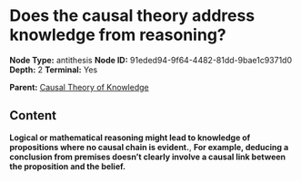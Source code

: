 # Does the causal theory address knowledge from reasoning?

**Node Type:** antithesis
**Node ID:** 91eded94-9f64-4482-81dd-9bae1c9371d0
**Depth:** 2
**Terminal:** Yes

**Parent:** [Causal Theory of Knowledge](causal-theory-of-knowledge.md)

## Content

**Logical or mathematical reasoning might lead to knowledge of propositions where no causal chain is evident.**, **For example, deducing a conclusion from premises doesn’t clearly involve a causal link between the proposition and the belief.**
